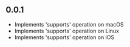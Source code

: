 ## 0.0.1

* Implements 'supports' operation on macOS
* Implements 'supports' operation on Linux
* Implements 'supports' operation on iOS
